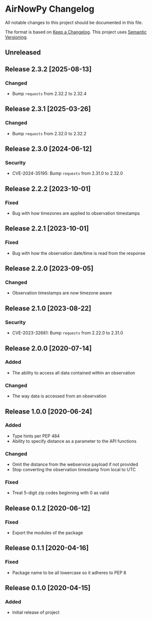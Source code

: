 # AirNowPy Changelog

All notable changes to this project should be documented in this file.

The format is based on [Keep a Changelog](https://keepachangelog.com/en/1.0.0/).
This project uses [Semantic Versioning](https://semver.org/spec/v2.0.0.html).

## Unreleased

## Release 2.3.2 [2025-08-13]
### Changed
- Bump `requests` from 2.32.2 to 2.32.4

## Release 2.3.1 [2025-03-26]
### Changed
- Bump `requests` from 2.32.0 to 2.32.2

## Release 2.3.0 [2024-06-12]
### Security
- CVE-2024-35195: Bump `requests` from 2.31.0 to 2.32.0

## Release 2.2.2 [2023-10-01]
### Fixed
- Bug with how timezones are applied to observation timestamps

## Release 2.2.1 [2023-10-01]
### Fixed
- Bug with how the observation date/time is read from the response

## Release 2.2.0 [2023-09-05]
### Changed
- Observation timestamps are now timezone aware

## Release 2.1.0 [2023-08-22]
### Security
- CVE-2023-32681: Bump `requests` from 2.22.0 to 2.31.0

## Release 2.0.0 [2020-07-14]
### Added
- The ability to access all data contained within an observation
### Changed
- The way data is accessed from an observation

## Release 1.0.0 [2020-06-24]
### Added
- Type hints per PEP 484
- Ability to specify distance as a parameter to the API functions
### Changed
- Omit the distance from the webservice payload if not provided
- Stop converting the observation timestamp from local to UTC
### Fixed
- Treat 5-digit zip codes beginning with 0 as valid

## Release 0.1.2 [2020-06-12]
### Fixed
- Export the modules of the package

## Release 0.1.1 [2020-04-16]
### Fixed
- Package name to be all lowercase so it adheres to PEP 8

## Release 0.1.0 [2020-04-15]
### Added
- Initial release of project
